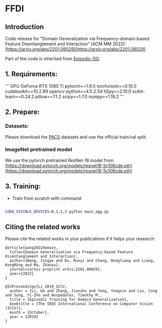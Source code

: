 # FFDI
## Introduction
Code release for "Domain Generalization via Frequency-domain-based Feature Disentanglement and Interaction" (ACM MM 2022): [https://arxiv.org/abs/2201.08029](https://arxiv.org/abs/2201.08029)

Part of the code is inherited from [Episodic-DG](https://github.com/HAHA-DL/Episodic-DG).

## 1. Requirements:
'''
GPU GeForce RTX 1080 Ti
pytorch==1.9.0
torchvision==0.10.0
cudatoolkit==10.2.89
opencv-python==4.5.2.54
h5py==2.10.0
scikit-learn==0.24.2
pillow==7.1.2
scipy==1.7.0
numpy==1.19.2
'''

## 2. Prepare:
### Datasets:
Please download the [PACS](https://drive.google.com/drive/folders/0B6x7gtvErXgfUU1WcGY5SzdwZVk?resourcekey=0-2fvpQY_QSyJf2uIECzqPuQ&usp=sharing) datasets and use the official train/val split.

### ImageNet pretrained model
We use the pytorch pretrained ResNet-18 model from [https://download.pytorch.org/models/resnet18-5c106cde.pth](https://download.pytorch.org/models/resnet18-5c106cde.pth)

## 3. Training:
- Train from scratch with command:
```bash

CUDA_VISIBLE_DEVICES=0,1,2,3 python main_agg.py

```

## Citing the related works

Please cite the related works in your publications if it helps your research:

    @article{wang2022domain,
      title={Domain Generalization via Frequency-based Feature Disentanglement and Interaction},
      author={Wang, Jingye and Du, Ruoyi and Chang, Dongliang and Liang, KongMing and Ma, Zhanyu},
      journal={arXiv preprint arXiv:2201.08029},
      year={2022}
    }

    @InProceedings{Li_2019_ICCV,
      author = {Li, Da and Zhang, Jianshu and Yang, Yongxin and Liu, Cong and Song, Yi-Zhe and Hospedales, Timothy M.,
      title = {Episodic Training for Domain Generalization},
      booktitle = {The IEEE International Conference on Computer Vision (ICCV)},
      month = {October},
      year = {2019}
    }


    

